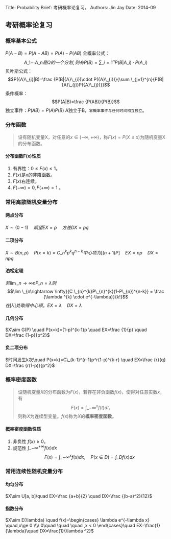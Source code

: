 Title:   Probability
Brief:   考研概率论复习。
Authors: Jin Jay
Date:    2014-09


## 考研概率论复习
### 概率基本公式
$P(A-B) = P(A-AB) = P(A)-P(AB)$
全概率公式： $${A}\_{1}\cdots{A}\_{n} 是 \Omega 的一个分划, 则有 P(B)=\sum \_{i=1}^{n}{P(B|{A}\_{i})\cdot P({A}\_{i})}$$
贝叶斯公式：
$$P({A}\_{i}|B)=\frac {P(B|{A}\_{i})\cdot P({A}\_{i})}{\sum \_{j=1}^{n}{P(B|{A}\_{j})P({A}\_{j})}}$$
条件概率：$$P(A|B)=\frac {P(AB)}{P(B)}$$
独立事件：$P(AB)=P(A)P(B)$ A独立于B，`零概率事件与任何时间相互独立`。

### 分布函数
>设有随机变量X，对任意的$x\in(-\infty,+\infty)$，称$F(x)=P(X\le x)$为随机变量X的分布函数。

#### 分布函数F(x)性质
1. 有界性：$0\le F(x) \le 1$。
2. $F(x)$是$x$的非降函数。
3. $F(x)$右连续。
4. $F(-\infty)=0, F(+\infty)=1$ 。

### 常用离散随机变量分布
#### 两点分布
$X\sim (0-1) \quad 期望EX=p \quad 方差DX=pq$
#### 二项分布
$X\sim B(n,p) \quad P(x=k)=C\_{n}^{k}p^kq^{n-k} 中心项为[(n+1)P] \quad EX=np \quad DX=npq$
#### 泊松定理
$若\lim \_{n\rightarrow \infty}{nP\_n}=\lambda 则$ $$\lim \_{n\rightarrow \infty}{C \_{n}^{k}P\_{n}^{k}(1-P\_{n})^{n-k}} = \frac {\lambda ^{k} \cdot e^{-\lambda}}{k!}$$ $在[\lambda]处取得中心项，EX=\lambda \quad DX=\lambda$
#### 几何分布
$X\sim G(P) \quad P(x=k)=(1-p)^{k-1}p \quad EX=\frac {1}{p} \quad DX=\frac {1-p}{p^2}$
#### 负二项分布
$时间发生k次\quad P(x=k)=C\_{k-1}^{r-1}p^r(1-p)^{k-r} \quad EX=\frac {r}{q} DX=\frac {r(1-p)}{p^2}$

### 概率密度函数
>设随机变量$X$的分布函数为$F(x)$，若存在非负函数$f(x)$，使得对任意实数$x$，有$$F(x)=\int \_{-\infty}^{x}{f(t)}{dt}，$$则称$X$为连续型变量。$f(x)$称为$X$的**概率密度函数**。

#### 概率密度函数性质
1. 非负性 $f(x) \ge 0$。
2. 规范性 $\int \_{-\infty}^{+\infty}{f(x)}{dx}$
$$F(x)=\int \_{-\infty}^x{f(x)}{dx},\quad P(x\in D)=\int \_{D}{f(x)}dx$$

### 常用连续性随机变量分布
#### 均匀分布
$X\sim U[a, b]\quad EX=\frac {a+b}{2} \quad DX=\frac {(b-a)^2}{12}$
#### 指数分布
$X\sim E(\lambda) \quad f(x)=\begin{cases} \lambda e^{-\lambda x} \quad,x\ge 0 \\\\ 0\quad \quad \quad ,x < 0 \end{cases}\quad EX=\frac{1}{\lambda}\quad DX=\frac{1}{\lambda  ^2}$